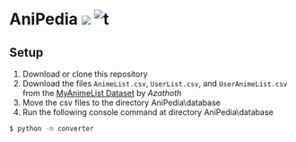 # AniPedia [![](https://img.shields.io/badge/python-3.9+-blue.svg)](https://www.python.org/downloads/) ![t](https://img.shields.io/badge/status-unstable-red.svg)

## Setup
1. Download or clone this repository
2. Download the files `AnimeList.csv`, `UserList.csv`, and `UserAnimeList.csv` from the [MyAnimeList Dataset](https://www.kaggle.com/azathoth42/myanimelist) by *Azathoth*
3. Move the csv files to the directory AniPedia\database
4. Run the following console command at directory AniPedia\database

```sh
$ python -m converter
```
